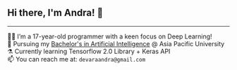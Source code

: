## Hi there, I'm Andra! 👋
___

🧙‍♂️ I’m a 17-year-old programmer with a keen focus on Deep Learning! <br/>
🚀 Pursuing my [Bachelor's in Artificial Intelligence](https://www.apu.edu.my/our-courses/undergraduate-studies/computing-technology-games-development/bachelor-computer-science-artificial-intelligence) @ Asia Pacific University <br/>
⚗️ Currently learning Tensorflow 2.0 Library + Keras API <br/>
📫 You can reach me at: `devaraandra@gmail.com` <br/>
